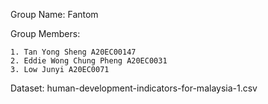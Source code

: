 Group Name: Fantom

Group Members:

	1. Tan Yong Sheng A20EC00147
	2. Eddie Wong Chung Pheng A20EC0031
	3. Low Junyi A20EC0071
	
Dataset: human-development-indicators-for-malaysia-1.csv
